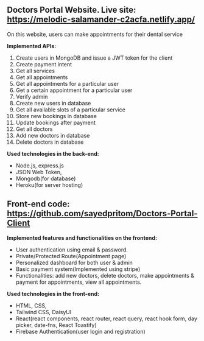 ## Doctors Portal Website. Live site: https://melodic-salamander-c2acfa.netlify.app/

On this website, users can make appointments for their dental service

**Implemented APIs:**
1. Create users in MongoDB and issue a JWT token for the client
2. Create payment intent
3. Get all services
4. Get all appointments
5. Get all appointments for a particular user
6. Get a certain appointment for a particular user
7. Verify admin
8. Create new users in database
9. Get all available slots of a particular service
10. Store new bookings in database
11. Update bookings after payment
12. Get all doctors
13. Add new doctors in database
14. Delete doctors in database

**Used technologies in the back-end:**
* Node.js, express.js
* JSON Web Token,
* Mongodb(for database)
* Heroku(for server hosting)


## Front-end code: https://github.com/sayedpritom/Doctors-Portal-Client

**Implemented features and functionalities on the frontend:**
* User authentication using email & password. 
* Private/Protected Route(Appointment page)
* Personalized dashboard for both user & admin
* Basic payment system(Implemented using stripe) 
* Functionalities: add new doctors, delete doctors, make appointments & payment for appointments, view all appointments. 

**Used technologies in the front-end:**
* HTML, CSS, 
* Tailwind CSS, DaisyUI
* React(react components, react router, react query, react hook form, day picker, date-fns, React Toastify)
* Firebase Authentication(user login and registration)

